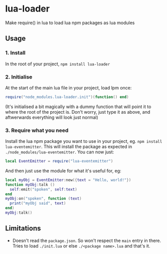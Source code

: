# lua-loader

Make require() in lua to load lua npm packages as lua modules

## Usage

### 1. Install
In the root of your project, `npm install lua-loader`

### 2. Initialise
At the start of the main lua file in your project, load lpm once:
```lua
require("node_modules.lua-loader.init")(function() end)
```
(It's initialised a bit magically with a dummy function that will point it to where the root of the project is.
Don't worry, just type it as above, and aftwerwards everything will look just normal)

### 3. Require what you need
Install the lua npm package you want to use in your project, eg. `npm install lua-eventemitter`.
This will install the package as expected in `./node_modules/lua-eventemitter`.
You can now just:
```lua
local EventEmitter = require("lua-eventemitter")
```
And then just use the module for what it's useful for, eg:
```lua
local myObj = EventEmitter:new({text = "Hello, world!"})
function myObj:talk ()
  self:emit("spoken", self:text)
end
myObj:on("spoken", function (text)
  print("myObj said", text)
end)
myObj:talk()
```

## Limitations
- Doesn't read the `package.json`. So won't respect the `main` entry in there. Tries to load `./init.lua` or else `./<package name>.lua` and that's it.

